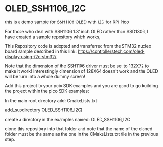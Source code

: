 # OLED_SSH1106_I2C
this is a demo sample for SSH1106 OLED with I2C for RPI Pico

For those who deal with SSH1106 1.3' inch OLED rather than SSD1306, I have created a sample repository which works, 

This Repository code is adopted and transferred from the STM32 nucleo board sample described in this link: https://controllerstech.com/oled-display-using-i2c-stm32/


Note that the dimension of the SSH1106 driver must be set to 132X72 to make it work! interestingly dimension of 128X64 doesn't work and the OLED will be turn into a whole dummy screen! 


Add this project to your pcio SDK examples and you are good to go building the project within the pico SDK examples:


In the main root directory add: 
CmakeLists.txt

add_subdirectory(OLED_SSH1106_I2C)


create a directory in the examples named: OLED_SSH1106_I2C

clone this repository into that folder and note that the name of the cloned folder must be the same as the one in the CMakeLists.txt file in the previous step.




